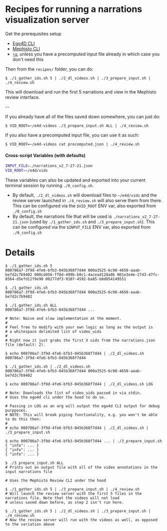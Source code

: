 # Recipes for running a narrations visualization server

Get the prerequisites setup

- [Ego4D CLI](https://github.com/fairinternal/Ego4D/tree/master/ego4d/cli)
- [Mephisto CLI](https://github.com/facebookresearch/mephisto/blob/main/docs/quickstart.md)
- [`jq`](https://stedolan.github.io/jq/download/), unless you have a precomputed input file already in which case you don't need this

Then from the `recipes/` folder, you can do:

```console
$ ./1_gather_ids.sh 5 | ./2_dl_videos.sh | ./3_prepare_input.sh | ./4_review.sh
```

This will download and run the first 5 narrations and view in the Mephisto review interface.

--

If you already have all of the files saved down somewhere, you can just do:

```shell
$ VID_ROOT=~/e4d-videos ./3_prepare_input.sh ALL | ./4_review.sh
```

If you also have a precomputed input file, you can use it as such:

```shell
$ VID_ROOT=~/e4d-videos cat precomputed.json | ./4_review.sh
```

#### Cross-script Variables (with defaults)

```bash
INPUT_FILE=./narrations_v2_7-27-21.json
VID_ROOT=~/e4d/vids
```

These variables can also be updated and exported into your current terminal session by running `./0_config.sh`.

- By default, `./2_dl_videos.sh` will download files to `~/e4d/vids` and the review server launched in `./4_review.sh` will also serve them from there. This can be configured via the `$VID_ROOT` ENV var, also exported from `./0_config.sh`
- By default, the narrations file that will be used is `./narrations_v2_7-27-21.json` (used by `./1_gather_ids.sh` and `./3_prepare_input.sh`). This can be configured via the `$INPUT_FILE` ENV var, also exported from `./0_config.sh`

# Details

```console
$ ./1_gather_ids.sh 5
000786a7-3f9d-4fe6-bfb3-045b368f7d44 000a3525-6c98-4650-aaab-be7d2c7b9402 000cd456-ff8d-499b-b0c1-4acead128a8b 001e3e4e-2743-47fc-8564-d5efd11f9e90 00277df3-9107-4592-ba85-b8d054149551

$ ./1_gather_ids.sh
000786a7-3f9d-4fe6-bfb3-045b368f7d44 000a3525-6c98-4650-aaab-be7d2c7b9402

$ ./1_gather_ids.sh ALL
000786a7-3f9d-4fe6-bfb3-045b368f7d44 ...

# Note: Naive and slow implementation at the moment.
#
# Feel free to modify with your own logic as long as the output is
# a whitespace delimited list of video_uids
#
# Right now it just grabs the first X uids from the narrations.json file (default: 2).
```

```console
$ echo 000786a7-3f9d-4fe6-bfb3-045b368f7d44 | ./2_dl_videos.sh
000786a7-3f9d-4fe6-bfb3-045b368f7d44

$ ./1_gather_ids.sh | ./2_dl_videos.sh
000786a7-3f9d-4fe6-bfb3-045b368f7d44 000a3525-6c98-4650-aaab-be7d2c7b9402

$ echo 000786a7-3f9d-4fe6-bfb3-045b368f7d44 | ./2_dl_videos.sh LOG

# Note: Downloads the list of video_uids passed in via stdin.
# Uses the ego4d cli under the hood to do so.

# Passing in LOG as an arg will output the ego4d CLI output for debug purpposes.
# NOTE: This will break piping functionality, e.g. you won't be able to do this then:
#
# echo 000786a7-3f9d-4fe6-bfb3-045b368f7d44 | ./2_dl_videos.sh | ./3_prepare_input.sh
```

```console
$ echo 000786a7-3f9d-4fe6-bfb3-045b368f7d44 ... | ./3_prepare_input.sh
{ "info": ... }
{ "info": ... }
{ "info": ... }

$ ./3_prepare_input.sh ALL
# Prints out an output file with all of the video annotations in the input narrations file
```

```console
# Uses the Mephisto Review CLI under the hood

$ ./1_gather_ids.sh 5 | ./3_prepare_input.sh | ./4_review.sh
# Will launch the review server with the first 5 files in the narrations file. Note that the videos will not load
# unless saved down before, as step 2 isn't run here.

$ ./1_gather_ids.sh 5 | ./2_dl_videos.sh | ./3_prepare_input.sh | ./4_review.sh
# Now the review server will run with the videos as well, as opposed to the variation above
```
